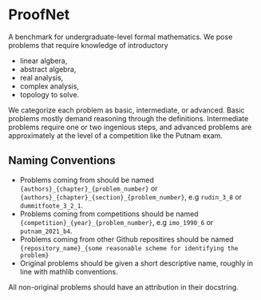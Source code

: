 # ProofNet
A benchmark for undergraduate-level formal mathematics. We pose problems that require knowledge of introductory
- linear algbera, 
- abstract algebra, 
- real analysis, 
- complex analysis, 
- topology 
to solve. 

We categorize each problem as basic, intermediate, or advanced. Basic problems mostly demand reasoning through the definitions. Intermediate problems require one or two ingenious steps, and advanced problems are approximately at the level of a competition like the Putnam exam. 
## Naming Conventions
- Problems coming from should be named `{authors}_{chapter}_{problem_number}` or `{authors}_{chapter}_{section}_{problem_number}`, e.g `rudin_3_8` or `dummitfoote_3_2_1`. 
- Problems coming from competitions should be named `{competition}_{year}_{problem_number}`, e.g `imo_1990_6` or `putnam_2021_b4`. 
- Problems coming from other Github repositires should be named `{repository_name}_{some reasonable scheme for identifying the problem}` 
- Original problems should be given a short descriptive name, roughly in line with mathlib conventions. 

All non-original problems should have an attribution in their docstring. 
